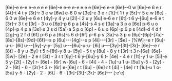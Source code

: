 [6e]-e e-e e-e e e e 
[6e]-e e-e e-e e e e 
[6e]-e e-e [6e]--0 w 
[6e]-e 6 e r [4t]-t 4 t y 
[3r]-r 3 e w [6w] e-6 0 w 
[3e]-e 3 e r [1t]-t 1 t y 
[5r]-r 5 e w [6e] - 6 0 w 
[6e]-e 6 e t [4y]-y 4 y u 
[2i]-i 2 u y [6u] e-6 e r 
[6t]-t 6 y-[6u] e-6 e t 
[3r]-r 3 t e [3r] - 3 u o 
[6p]-p 6 p a [4s]-s 4 s d 
[3a]-a 3 p o [6o] p-6 u o 
[4p]-p 4 p a [3s]-s 3 s d 
[5a]-a 5 p o [6p] - 6 u o 
[6p]-p 6 p s [4d]-d 4 d f 
[2g]-g 2 f d [6f] p-6 p a 
[6s]-s 6 d-[6f] p-6 p s 
[3a]-a 3 p o [6p]-[6p]-[7a]-
[8s]-[8s]-[9d]-[6f]--s p 
[6u]---[4g]--s p 
[4i]---[3r] - [$e] - 
[%W]--e r [6u]-u-u-
[6i] u---[5y]-y-y-
[5y] u---[6u]-u-u-
[6i] u---[3y]-[3t]-[3r]-
[6e]--e r [8t] - 8 y u 
[5y]-t 5 r-[8t]-y 8 u-
[5y] - 5 t y [8u] - 8 y t 
[3r]-t 3 r-[6e]-[6e]-[5w]-
[2e] - 2 e r [3t] - 3 r t 
[6y]-t 6 y-[6u]-y 6 t-
[4e] - 4 e r [1t]-y 1 u-
[5i]-e 5 y-[2t] - [2y] r-
[6e] - [6r] w-[6u] - 6 - 
[4i] - 4 - [1u]-u 1 u-
[5u] y-5 - [2y] - 2 - 
[6t] - 6 - [3r]-t 3 r-
[6r] e-[6e] r t [6u] - [6e] r t 
[4i] - [4e] r t [1u]-u 1 o-
[5u] y-5 - [2y] - 2 - 
[6t] - 6 - [3r]-[3t]-[3r]-
[6e]---
[:e'e]
